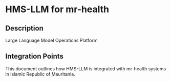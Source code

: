 # HMS-LLM for mr-health

## Description

Large Language Model Operations Platform

## Integration Points

This document outlines how HMS-LLM is integrated with mr-health systems in Islamic Republic of Mauritania.
